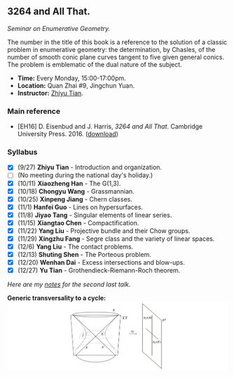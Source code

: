 ## 3264 and All That.

_Seminar on Enumerative Geometry._

The number in the title of this book is a reference to the solution of a classic problem in enumerative geometry: the determination, by Chasles, of the number of smooth conic plane curves tangent to five given general conics. The problem is emblematic of the dual nature of the subject.

- **Time:** Every Monday, 15:00-17:00pm.
- **Location:** Quan Zhai #9, Jingchun Yuan.
- **Instructor:** [Zhiyu Tian](http://faculty.bicmr.pku.edu.cn/~tianzhiyu/).

### Main reference

- [EH16] D. Eisenbud and J. Harris, _3264 and All That_. Cambridge University Press. 2016. ([download](././3264.pdf))

### Syllabus

- [x] (9/27) **Zhiyu Tian** - Introduction and organization.
- [ ] (No meeting during the national day's holiday.)
- [x] (10/11) **Xiaozheng Han** - The G(1,3).
- [x] (10/18) **Chongyu Wang** - Grassmannian.
- [x] (10/25) **Xinpeng Jiang** - Chern classes.
- [x] (11/1) **Hanfei Guo** - Lines on hypersurfaces.
- [x] (11/8) **Jiyao Tang** - Singular elements of linear series.
- [x] (11/15) **Xiangtao Chen** - Compactification.
- [x] (11/22) **Yang Liu** - Projective bundle and their Chow groups.
- [x] (11/29) **Xingzhu Fang** - Segre class and the variety of linear spaces.
- [x] (12/6) **Yang Liu** - The contact problems.
- [x] (12/13) **Shuting Shen** - The Porteous problem.
- [x] (12/20) **Wenhan Dai** - Excess intersections and blow-ups.
- [x] (12/27) **Yu Tian** - Grothendieck-Riemann-Roch theorem.

_Here are my [notes](././1220notes.pdf) for the second last talk._

**Generic transversality to a cycle:**
![transversality](././pic.png)